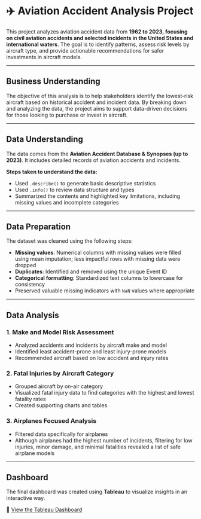 # ✈️ Aviation Accident Analysis Project

This project analyzes aviation accident data from **1962 to 2023, focusing on civil aviation accidents and selected incidents in the United States and international waters**. The goal is to identify patterns, assess risk levels by aircraft type, and provide actionable recommendations for safer investments in aircraft models.

---

## Business Understanding

The objective of this analysis is to help stakeholders identify the lowest-risk aircraft based on historical accident and incident data. By breaking down and analyzing the data, the project aims to support data-driven decisions for those looking to purchase or invest in aircraft.

---

## Data Understanding

The data comes from the **Aviation Accident Database & Synopses (up to 2023)**. It includes detailed records of aviation accidents and incidents.

**Steps taken to understand the data:**
- Used `.describe()` to generate basic descriptive statistics
- Used `.info()` to review data structure and types
- Summarized the contents and highlighted key limitations, including missing values and incomplete categories

---

## Data Preparation

The dataset was cleaned using the following steps:

- **Missing values**: Numerical columns with missing values were filled using mean imputation; less impactful rows with missing data were dropped
- **Duplicates**: Identified and removed using the unique Event ID
- **Categorical formatting**: Standardized text columns to lowercase for consistency
- Preserved valuable missing indicators with `NaN` values where appropriate

---

## Data Analysis

### 1. Make and Model Risk Assessment
- Analyzed accidents and incidents by aircraft make and model
- Identified least accident-prone and least injury-prone models
- Recommended aircraft based on low accident and injury rates

### 2. Fatal Injuries by Aircraft Category
- Grouped aircraft by on-air category
- Visualized fatal injury data to find categories with the highest and lowest fatality rates
- Created supporting charts and tables

### 3. Airplanes Focused Analysis
- Filtered data specifically for airplanes
- Although airplanes had the highest number of incidents, filtering for low injuries, minor damage, and minimal fatalities revealed a list of safe airplane models

---

## Dashboard

The final dashboard was created using **Tableau** to visualize insights in an interactive way.

🔗 [View the Tableau Dashboard](https://public.tableau.com/views/Accident_Aviation/Dashboard4?:language=en-US&publish=yes&:sid=&:redirect=auth&:display_count=n&:origin=viz_share_link)




